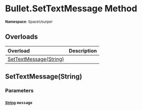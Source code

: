 # Bullet.SetTextMessage Method

<small>**Namespace**: SpaceUsurper</small>

## Overloads

<div markdown="1" class="member-table">

| Overload | Description |
| :------- | ----------- |
| [SetTextMessage(String)](#String_) |  | 

</div>

## SetTextMessage(String)
### Parameters
#### <small>[String](https://docs.microsoft.com/en-us/dotnet/api/system.string?view=netframework-4.5)</small> `message`

